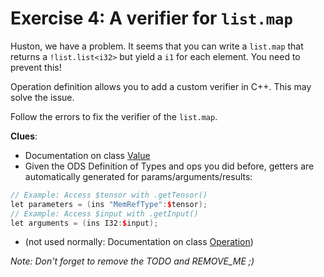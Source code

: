 # Exercise 4: A verifier for `list.map`

Huston, we have a problem. It seems that you can write a `list.map` that returns a `!list.list<i32>` but yield a `i1` for each element. You need to prevent this!

Operation definition allows you to add a custom verifier in C++. This may solve the issue.

Follow the errors to fix the verifier of the `list.map`.

**Clues**:
- Documentation on class [Value](https://mlir.llvm.org/doxygen/classmlir_1_1Value.html)
- Given the ODS Definition of Types and ops you did before, getters are automatically generated for params/arguments/results:
```cpp
// Example: Access $tensor with .getTensor() 
let parameters = (ins "MemRefType":$tensor);
// Example: Access $input with .getInput()
let arguments = (ins I32:$input);
```
- (not used normally: Documentation on class [Operation](https://mlir.llvm.org/doxygen/classmlir_1_1Operation.html))

*Note: Don't forget to remove the TODO and REMOVE_ME ;)*
